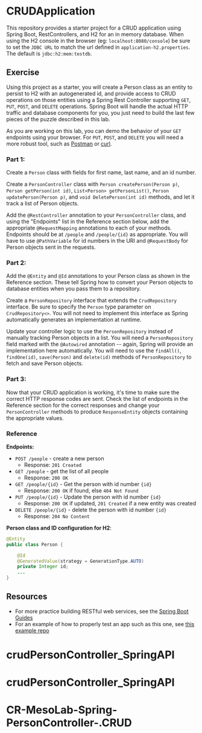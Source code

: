 # CRUDApplication

This repository provides a starter project for a CRUD application using Spring Boot, RestControllers, and H2 for an in memory database. When using the H2 console in the browser (eg: `localhost:8080/console`) be sure to set the `JDBC URL` to match the url defined in `application-h2.properties`. The default is `jdbc:h2:mem:testdb`.

## Exercise

Using this project as a starter, you will create a Person class as an entity to persist to H2 with an autogenerated id, and provide access to CRUD operations on those entities using a Spring Rest Controller supporting `GET`, `PUT`, `POST`, and `DELETE` operations. Spring Boot will handle the actual HTTP traffic and database components for you, you just need to build the last few pieces of the puzzle described in this lab.

As you are working on this lab, you can demo the behavior of your `GET` endpoints using your browser. For `PUT`, `POST`, and `DELETE` you will need a more robust tool, such as [Postman](https://www.getpostman.com/) or [curl](https://curl.haxx.se/).

### Part 1:

Create a `Person` class with fields for first name, last name, and an id number.

Create a `PersonController` class with `Person createPerson(Person p)`, `Person getPerson(int id)`, `List<Person> getPersonList()`, `Person updatePerson(Person p)`, and `void DeletePerson(int id)` methods, and let it track a list of Person objects.

Add the `@RestController` annotation to your `PersonController` class, and using the "Endpoints" list in the Reference section below, add the appropriate `@RequestMapping` annotations to each of your methods. Endpoints should be at `/people` and `/people/{id}` as appropriate. You will have to use `@PathVariable` for id numbers in the URI and `@RequestBody` for Person objects sent in the requests.


### Part 2: 

Add the `@Entity` and `@Id` annotations to your Person class as shown in the Reference section. These tell Spring how to convert your Person objects to database entities when you pass them to a repository.

Create a `PersonRepository` interface that extends the `CrudRepository` interface. Be sure to specify the `Person` type parameter on `CrudRepository<>`. You will not need to implement this interface as Spring automatically generates an implementation at runtime.

Update your controller logic to use the `PersonRepository` instead of manually tracking Person objects in a list. You will need a `PersonRepository` field marked with the `@Autowired` annotation -- again, Spring will provide an implementation here automatically. You will need to use the `findAll()`, `findOne(id)`, `save(Person)` and `delete(id)` methods of `PersonRepository` to fetch and save Person objects.

### Part 3:


Now that your CRUD application is working, it's time to make sure the correct HTTP response codes are sent. Check the list of endpoints in the Reference section for the correct responses and change your `PersonController` methods to produce `ResponseEntity` objects containing the appropriate values.


### Reference

**Endpoints:**

- `POST /people` - create a new person
  - Response: `201 Created`
- `GET /people` - get the list of all people
  - Response: `200 OK` 
- `GET /people/{id}` - Get the person with id number `{id}`
  - Response: `200 OK` if found, else `404 Not Found`
- `PUT /people/{id}` - Update the person with id number `{id}`
  - Response: `200 OK` if updated, `201 Created` if a new entity was created
- `DELETE /people/{id}` - delete the person with id number `{id}`
  - Response: `204 No Content`

**Person class and  ID configuration for H2**:

```Java
@Entity
public class Person {

    @Id
    @GeneratedValue(strategy = GenerationType.AUTO)
    private Integer id;
    ...
}
```

## Resources

- For more practice building RESTful web services, see the [Spring Boot Guides](https://spring.io/guides)
- For an example of how to properly test an app such as this one, see [this example repo](https://github.com/Zipcoder/SpringBootWithUnitTest)
# crudPersonController_SpringAPI
# crudPersonController_SpringAPI
# CR-MesoLab-Spring-PersonController-.CRUD
